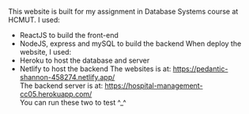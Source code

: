 This website is built for my assignment in Database Systems course at HCMUT.
I used:
- ReactJS to build the front-end
- NodeJS, express and mySQL to build the backend
When deploy the website, I used:
- Heroku to host the database and server
- Netlify to host the backend
The websites is at: https://pedantic-shannon-458274.netlify.app/  
The backend server is at: https://hospital-management-cc05.herokuapp.com/  
You can run these two to test ^_^

